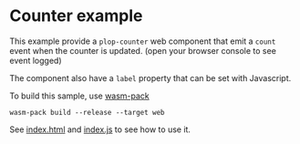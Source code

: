 # Counter example

This example provide a `plop-counter` web component that 
emit a `count` event when the counter is updated.
(open your browser console to see event logged)

The component also have a `label` property that can be set with Javascript.

To build this sample, use [wasm-pack]

```shell
wasm-pack build --release --target web
```

See [index.html](index.html) and [index.js](index.js) to see how to use it.

[wasm-pack]: https://github.com/rustwasm/wasm-pack
